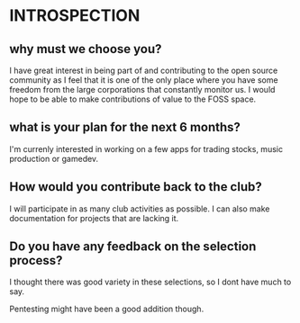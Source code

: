# INTROSPECTION
## why must we choose you?
I have great interest in being part of and contributing to the open source community as I feel that it is one of the only place where you have some freedom from the large corporations that constantly monitor us. I would hope to be able to make contributions of value to the FOSS space. 
## what is your plan for the next 6 months?
I'm currenly interested in working on a few apps for trading stocks, music production or gamedev.
## How would you contribute back to the club? 
I will participate in as many club activities as possible. I can also make documentation for projects that are lacking it.
## Do you have any feedback on the selection process?
I thought there was good variety in these selections, so I dont have much to say.

Pentesting might have been a good addition though.
